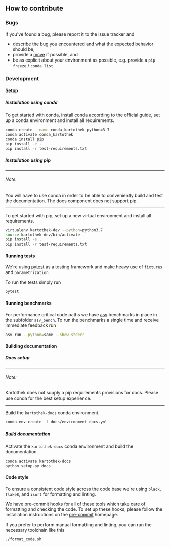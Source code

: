 ## How to contribute

### Bugs

If you've found a bug, please report it to the issue tracker and

* describe the bug you encountered and what the expected behavior should be,
* provide a [mcve](https://stackoverflow.com/help/mcve) if possible, and
* be as explicit about your environment as possible, e.g. provide a `pip freeze` / `conda list`.

### Development

#### Setup

##### Installation using conda

To get started with conda, install conda according to the official guide, set up a conda environment and install all
requirements.

```bash
conda create --name conda_kartothek python=3.7
conda activate conda_kartothek
conda install pip
pip install -e .
pip install -r test-requirements.txt
```

##### Installation using pip

---
###### Note:

You will have to use conda in order to be able to conveniently build and test the documentation. The docs component does
not support pip.

---

To get started with pip, set up a new virtual environment and install all requirements.

```bash
virtualenv kartothek-dev --python=python3.7
source kartothek-dev/bin/activate
pip install -e .
pip install -r test-requirements.txt
```

#### Running tests

We're using [pytest](https://pytest.org) as a testing framework and make heavy use of
`fixtures` and `parametrization`.

To run the tests simply run

```bash
pytest
```

#### Running benchmarks

For performance critical code paths we have [asv](https://pre-commit.com) benchmarks in place in
the subfolder `asv_bench`.
To run the benchmarks a single time and receive immediate feedback run

```bash
asv run --python=same --show-stderr
```

#### Building documentation

##### Docs setup

---
###### Note:

Kartothek does not supply a pip requirements provisions for docs. Please use conda for the best setup experience.

---

Build the `kartothek-docs` conda environment.

```bash
conda env create -f docs/environment-docs.yml
```

##### Build documentation

Activate the `kartothek-docs` conda environment and build the documentation.

```bash
conda activate kartothek-docs
python setup.py docs
```

#### Code style

To ensure a consistent code style across the code base we're using `black`, `flake8`,
and `isort` for formatting and linting.

We have pre-commit hooks for all of these tools which take care of formatting
and checking the code. To set up these hooks, please follow the installation
instructions on the [pre-commit](https://pre-commit.com) homepage.

If you prefer to perform manual formatting and linting, you can run the necessary
toolchain like this

```bash
./format_code.sh
```
